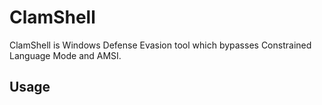 # ClamShell
ClamShell is Windows Defense Evasion tool which bypasses Constrained Language Mode and AMSI.

## Usage
